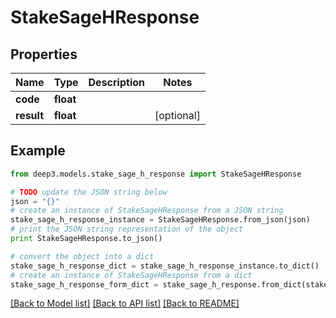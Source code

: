 # StakeSageHResponse


## Properties
Name | Type | Description | Notes
------------ | ------------- | ------------- | -------------
**code** | **float** |  | 
**result** | **float** |  | [optional] 

## Example

```python
from deep3.models.stake_sage_h_response import StakeSageHResponse

# TODO update the JSON string below
json = "{}"
# create an instance of StakeSageHResponse from a JSON string
stake_sage_h_response_instance = StakeSageHResponse.from_json(json)
# print the JSON string representation of the object
print StakeSageHResponse.to_json()

# convert the object into a dict
stake_sage_h_response_dict = stake_sage_h_response_instance.to_dict()
# create an instance of StakeSageHResponse from a dict
stake_sage_h_response_form_dict = stake_sage_h_response.from_dict(stake_sage_h_response_dict)
```
[[Back to Model list]](../README.md#documentation-for-models) [[Back to API list]](../README.md#documentation-for-api-endpoints) [[Back to README]](../README.md)


